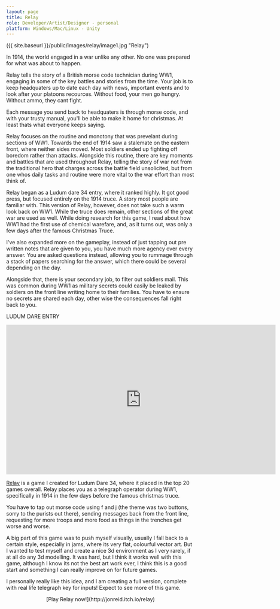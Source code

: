 ```yaml
---
layout: page
title: Relay
role: Developer/Artist/Designer - personal
platform: Windows/Mac/Linux - Unity
---
```


({{ site.baseurl }}/public/images/relay/image1.jpg "Relay")

In 1914, the world engaged in a war unlike any other. No one was prepared for what was about to happen. 

Relay tells the story of a British morse code technician during WW1, engaging in some of the key battles and stories from the time. Your job is to keep headquaters up to date each day with news, important events and to look after your platoons recources. Without food, your men go hungry. Without ammo, they cant fight. 

Each message you send back to headquaters is through morse code, and with your trusty manual, you'll be able to make it home for christmas. At least thats what everyone keeps saying. 

Relay focuses on the routine and monotony that was prevelant during sections of WW1. Towards the end of 1914 saw a stalemate on the eastern front, where neither sides moved. Most soldiers ended up fighting off boredom rather than attacks. Alongside this routine, there are key moments and battles that are used throughout Relay, telling the story of war not from the traditional hero that charges across the battle field unsolicited, but from one whos daily tasks and routine were more vital to the war effort than most think of.

Relay began as a Ludum dare 34 entry, where it ranked highly. It got good press, but focused entirely on the 1914 truce. A story most people are familiar with. This version of Relay, however, does not take such a warm look back on WW1. While the truce does remain, other sections of the great war are used as well. While doing research for this game, I read about how WW1 had the first use of chemical warefare, and, as it turns out, was only a few days after the famous Christmas Truce. 

I've also expanded more on the gameplay, instead of just tapping out pre written notes that are given to you, you have much more agency over every answer. You are asked questions instead, allowing you to rummage through a stack of papers searching for the answer, which there could be several depending on the day.

Alongside that, there is your secondary job, to filter out soldiers mail. This was common during WW1 as military secrets could easily be leaked by soldiers on the front line writing home to their families. You have to ensure no secrets are shared each day, other wise the consequences fall right back to you.

LUDUM DARE ENTRY

<iframe width="720" height="400" src="https://www.youtube.com/embed/dr5cJkPcAmQ" frameborder="0" allowfullscreen></iframe>

[Relay](http://jonreid.itch.io/relay) is a game I created for Ludum Dare 34, where it placed in the top 20 games overall. Relay places you as a telegraph operator during WW1, specifically in 1914 in the few days before the famous christmas truce.

You have to tap out morse code using f and j (the theme was two buttons, sorry to the purists out there), sending messages back from the front line, requesting for more troops and more food as things in the trenches get worse and worse.

A big part of this game was to push myself visually, usually I fall back to a certain style, especially in jams, where its very flat, colourful vector art. But I wanted to test myself and create a nice 3d environment as I very rarely, if at all do any 3d modelling. It was hard, but I think it works well with this game, although I know its not the best art work ever, I think this is a good start and something I can really improve on for future games.

I personally really like this idea, and I am creating a full version, complete with real life telegraph key for inputs! Expect to see more of this game.

<center>
[Play Relay now!](http://jonreid.itch.io/relay) 
</center>